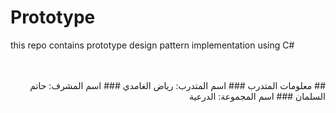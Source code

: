 # Prototype
this repo contains prototype design pattern implementation using C#


<br/> 
<div dir="rtl" >
  
<br/>
## معلومات المتدرب
###  اسم المتدرب:  رياض الغامدي
### اسم المشرف:  حاتم السلمان
### اسم المجموعة:  الدرعية

</div>
